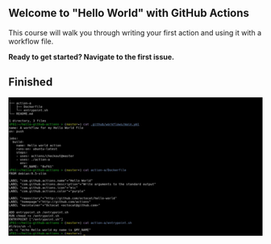 ## Welcome to "Hello World" with GitHub Actions

This course will walk you through writing your first action and using it with a workflow file.

**Ready to get started? Navigate to the first issue.**

## Finished

![image](image.jpg)
